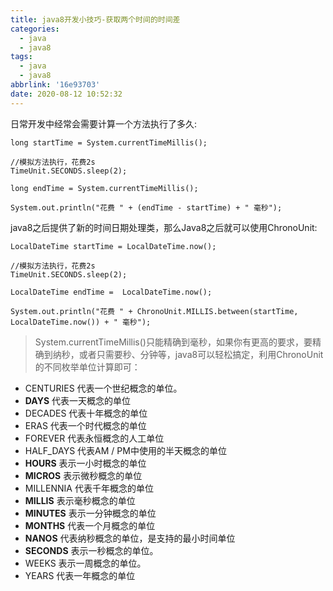 ```yaml
---
title: java8开发小技巧-获取两个时间的时间差
categories:
  - java
  - java8
tags:
  - java
  - java8
abbrlink: '16e93703'
date: 2020-08-12 10:52:32
---
```


日常开发中经常会需要计算一个方法执行了多久:

```
long startTime = System.currentTimeMillis();

//模拟方法执行，花费2s
TimeUnit.SECONDS.sleep(2);

long endTime = System.currentTimeMillis();

System.out.println("花费 " + (endTime - startTime) + " 毫秒");
```

java8之后提供了新的时间日期处理类，那么Java8之后就可以使用ChronoUnit:

```
LocalDateTime startTime = LocalDateTime.now();

//模拟方法执行，花费2s
TimeUnit.SECONDS.sleep(2);

LocalDateTime endTime =  LocalDateTime.now();

System.out.println("花费 " + ChronoUnit.MILLIS.between(startTime, LocalDateTime.now()) + " 毫秒");
```

 <!-- more -->

> System.currentTimeMillis()只能精确到毫秒，如果你有更高的要求，要精确到纳秒，或者只需要秒、分钟等，java8可以轻松搞定，利用ChronoUnit的不同枚举单位计算即可：

- CENTURIES	代表一个世纪概念的单位。
- **DAYS**	代表一天概念的单位
- DECADES	代表十年概念的单位
- ERAS	代表一个时代概念的单位
- FOREVER	代表永恒概念的人工单位
- HALF_DAYS	代表AM / PM中使用的半天概念的单位
- **HOURS**	表示一小时概念的单位
- **MICROS**	表示微秒概念的单位
- MILLENNIA	代表千年概念的单位
- **MILLIS**	表示毫秒概念的单位
- **MINUTES**	表示一分钟概念的单位
- **MONTHS**	代表一个月概念的单位
- **NANOS**	代表纳秒概念的单位，是支持的最小时间单位
- **SECONDS**	表示一秒概念的单位。
- WEEKS	表示一周概念的单位。
- YEARS	代表一年概念的单位